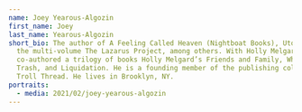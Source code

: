 ```yaml
---
name: Joey Yearous-Algozin
first_name: Joey
last_name: Yearous-Algozin
short_bio: The author of A Feeling Called Heaven (Nightboat Books), Utopia, and
  the multi-volume The Lazarus Project, among others. With Holly Melgard, he has
  co-authored a trilogy of books Holly Melgard’s Friends and Family, White
  Trash, and Liquidation. He is a founding member of the publishing collective,
  Troll Thread. He lives in Brooklyn, NY.
portraits:
  - media: 2021/02/joey-yearous-algozin
---
```

